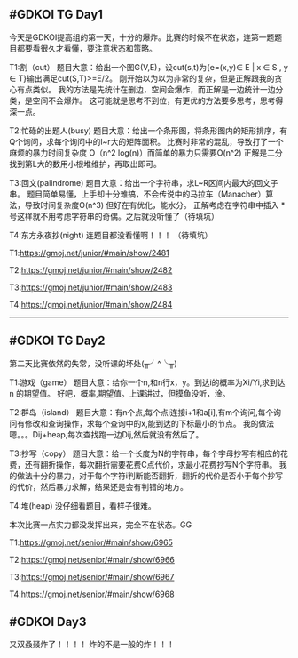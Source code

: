 #GDKOI TG Day1
---
今天是GDKOI提高组的第一天，十分的爆炸。比赛的时候不在状态，连第一题题目都要看很久才看懂，要注意状态和策略。

T1:割（cut）
题目大意：给出一个图G(V,E)，设cut(s,t)为{e=(x,y)∈ E | x ∈ S , y ∈ T}输出满足cut(S,T)>=E/2。
刚开始以为以为非常的复杂，但是正解跟我的贪心有点类似。
我的方法是先统计在删边，空间会爆炸，而正解是一边统计一边分类，是空间不会爆炸。
这可能就是思考不到位，有更优的方法要多思考，思考得深一点。

T2:忙碌的出题人(busy)
题目大意：给出一个条形图，将条形图内的矩形排序，有Q个询问，求每个询问中的l~r大的矩阵面积。
比赛时非常的混乱，导致打了一个麻烦的暴力时间复杂度 O（n^2 log(n)）而简单的暴力只需要O(n^2)
正解是二分找到第L大的数用小根堆维护，再取出即可。

T3:回文(palindrome)
题目大意：给出一个字符串，求L~R区间内最大的回文子串。
题目简单易懂，上手却十分难搞，不会传说中的马拉车（Manacher）算法，导致时间复杂度O(n^3) 但好在有优化，能水分。
正解考虑在字符串中插入 * 号这样就不用考虑字符串的奇偶。之后就没听懂了（待填坑）

T4:东方永夜抄(night)
连题目都没看懂啊！！！ （待填坑）

T1:https://gmoj.net/junior/#main/show/2481

T2:https://gmoj.net/junior/#main/show/2482

T3:https://gmoj.net/junior/#main/show/2483

T4:https://gmoj.net/junior/#main/show/2484


---

#GDKOI TG Day2
---
第二天比赛依然的失常，没听课的坏处(╥╯^╰╥)

T1:游戏（game）
题目大意：给你一个n,和n行x，y。到达i的概率为Xi/Yi,求到达 n 的期望值。
好吧，概率,期望值。上课讲过，但摸鱼没听，淦。

T2:群岛（island）
题目大意：有n个点,每个点i连接i+1和a[i],有m个询问,每个询问有修改和查询操作，求每个查询中的x,能到达的下标最小的节点。
我的做法嗯。。。Dij+heap,每次查找跑一边Dij,然后就没有然后了。

T3:抄写（copy）
题目大意：给一个长度为N的字符串，每个字母抄写有相应的花费，还有翻折操作，每次翻折需要花费C点代价，求最小花费抄写N个字符串。
我的做法十分的暴力，对于每个字符i判断能否翻折，翻折的代价是否小于每个抄写的代价，然后暴力求解，结果还是会有判错的地方。

T4:堆(heap)
没仔细看题目，看样子很难。


本次比赛一点实力都没发挥出来，完全不在状态。GG

T1:https://gmoj.net/senior/#main/show/6965

T2:https://gmoj.net/senior/#main/show/6966

T3:https://gmoj.net/senior/#main/show/6967

T4:https://gmoj.net/senior/#main/show/6968

#GDKOI Day3
---
又双叒叕炸了！！！！
炸的不是一般的炸！！！
